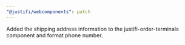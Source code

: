 ```yaml
---
"@justifi/webcomponents": patch
---
```


Added the shipping address information to the justifi-order-terminals component and format phone number.
